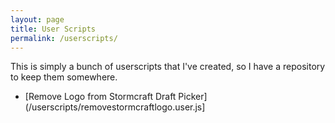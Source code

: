 ```yaml
---
layout: page
title: User Scripts
permalink: /userscripts/
---
```


This is simply a bunch of userscripts that I've created, so I have a repository to keep them somewhere.

 * [Remove Logo from Stormcraft Draft Picker](/userscripts/removestormcraftlogo.user.js]

